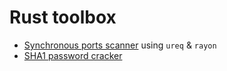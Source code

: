# Rust toolbox

- [Synchronous ports scanner](./crates/scanner/) using `ureq` & `rayon`
- [SHA1 password cracker](./crates/sha1-cracker/)